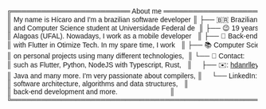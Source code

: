 <pre style="font-family:Helvetica">╔════════════════════════ About me ════════════════════════╗ 🤓 <a href="https://hicro.netlify.app/">Hícaro Dânrlley</a>                     
║ My name is Hícaro and I&#x27;m a brazilian software developer ║ ├── 🇧🇷 Brazilian                       
║ and Computer Science student at Universidade Federal de  ║ ├── 😉 19 years-old                    
║ Alagoas (UFAL). Nowadays, I work as a mobile developer   ║ ├── 🔧 Back-end developer              
║ with Flutter in Otimize Tech. In my spare time, I work   ║ ├── 📚 Computer Science student at <a href="https://ufal.br/">UFAL</a>
║ on personal projects using many different technologies,  ║ └── 📇 Contact:                        
║ such as Flutter, Python, NodeJS with Typescript, Rust,   ║     ├── ✉️: <a href="mailto:hdanrlley1@gmail.com">hdanrlley1@gmail.com</a>        
║ Java and many more. I&#x27;m very passionate about compilers, ║     └── LinkedIn️: <a href="https://www.linkedin.com/in/hicaromiguel/">hicaromiguel</a>         
║ software architecture, algorithms and data structures,   ║                                        
║ back-end development and more.                           ║                                        
╚══════════════════════════════════════════════════════════╝                                        
</pre>
